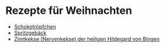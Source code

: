 Rezepte für Weihnachten
=====================

* [Schokotröpfchen](schokotroepfchen.md)
* [Spritzgebäck](spritzgebaeck.md)
* [Zimtkekse (Nervenkekse) der heiligen Hildegard von Bingen](Zimtkekse.txt)
